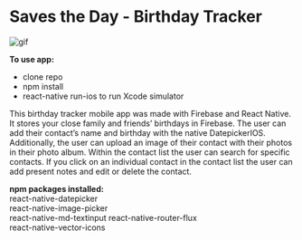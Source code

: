 # Saves the Day - Birthday Tracker

![gif](http://g.recordit.co/D8hR7vm9hk.gif)

__To use app:__
* clone repo
* npm install
* react-native run-ios to run Xcode simulator

This birthday tracker mobile app was made with Firebase and React Native. It stores your close family and friends’ birthdays in Firebase. The user can add their contact’s name and birthday with the native DatepickerIOS. Additionally, the user can upload an image of their contact with their photos in their photo album. Within the contact list the user can search for specific contacts. If you click on an individual contact in the contact list the user can add present notes and edit or delete the contact.

__npm packages installed:__  
react-native-datepicker  
react-native-image-picker  
react-native-md-textinput
react-native-router-flux  
react-native-vector-icons
